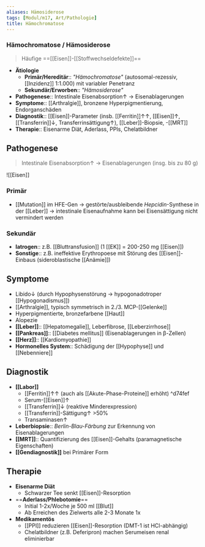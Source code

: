 ```yaml
---
aliases: Hämosiderose
tags: [Modul/m17, Art/Pathologie]
title: Hämochromatose
---
```

### Hämochromatose / Hämosiderose 
> Häufige ==[[Eisen]]-[[Stoffwechseldefekte]]==
- **Ätiologie**
	- **Primär/Hereditär**:: *"Hämochromatose"* (autosomal-rezessiv, [[Inzidenz]] 1:1.000) mit variabler Penetranz
	- **Sekundär/Erworben**:: *"Hämosiderose"*
- **Pathogenese**:: Intestinale Eisenabsorption↑ → Eisenablagerungen
- **Symptome**:: [[Arthralgie]], bronzene Hyperpigmentierung, Endorganschäden
- **Diagnostik**:: [[Eisen]]-Parameter (insb. [[Ferritin]]↑↑, [[Eisen]]↑, [[Transferrin]]↓, Transferrinsättigung↑), [[Leber]]-Biopsie, -[[MRT]]
- **Therapie**:: Eisenarme Diät, Aderlass, PPIs, Chelatbildner

## Pathogenese
> Intestinale Eisenabsorption↑ → Eisenablagerungen (insg. bis zu 80 g)

![[Eisen]]
### Primär
- [[Mutation]] im HFE-Gen → gestörte/ausbleibende *Hepcidin*-Synthese in der [[Leber]] → intestinale Eisenaufnahme kann bei Eisensättigung nicht vermindert werden
### Sekundär
- **Iatrogen**:: z.B. [[Bluttransfusion]] (1 [[EK]] = 200-250 mg [[Eisen]])
- **Sonstige**:: z.B. ineffektive Erythropoese mit Störung des [[Eisen]]-Einbaus (sideroblastische [[Anämie]])

## Symptome
- Libido↓ (durch Hypophysenstörung →  hypogonadotroper [[Hypogonadismus]])
- [[Arthralgie]], typisch symmetrisch in 2./3. MCP-[[Gelenke]]
- Hyperpigmentierte, bronzefarbene [[Haut]]
- Alopezie
- **[[Leber]]**:: [[Hepatomegalie]], Leberfibrose, [[Leberzirrhose]]
- **[[Pankreas]]**:: [[Diabetes mellitus]] (Eisenablagerungen in β-Zellen)
- **[[Herz]]**:: [[Kardiomyopathie]]
- **Hormonelles System**:: Schädigung der [[Hypophyse]] und [[Nebenniere]]
## Diagnostik
- **[[Labor]]**
	- [[Ferritin]]↑↑ (auch als [[Akute-Phase-Proteine]] erhöht) ^d74fef
	- Serum-[[Eisen]]↑
	- [[Transferrin]]↓ (reaktive Minderexpression)
	- [[Transferrin]]-Sättigung↑ >50%
	- Transaminasen↑ 
- **Leberbiopsie**:: *Berlin-Blau-Färbung* zur Erkennung von Eisenablagerungen
- **[[MRT]]**:: Quantifizierung des [[Eisen]]-Gehalts (paramagnetische Eigenschaften)
- **[[Gendiagnostik]]** bei Primärer Form
## Therapie
- **Eisenarme Diät**
	- Schwarzer Tee senkt [[Eisen]]-Resorption
- ==**Aderlass/Phlebotomie**==
	- Initial 1-2x/Woche je 500 ml [[Blut]]
	- Ab Erreichen des Zielwerts alle 2-3 Monate 1x
- **Medikamentös**
	- [[PPI]] reduzieren [[Eisen]]-Resorption (DMT-1 ist HCl-abhängig)
	- Chelatbildner (z.B. Deferipron) machen Serumeisen renal eliminierbar
